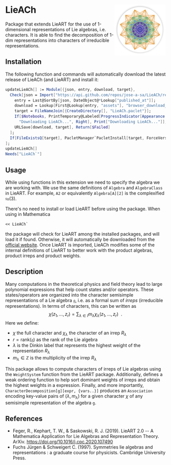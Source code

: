 

# LieACh <img align="right" src="LieACh/icon/icon-128.svg" markdown="1" width="160px">

Package that extends LieART for the use of 1-dimensional representations of Lie algebras, i.e. characters. 
It is able to find the decomposition of 1-dim representations into characters of irreducible representations.

## Installation

The following function and commands will automatically download the latest release of LieACh (and LieART) and install it:

```mathematica
updateLieACh[] := Module[{json, entry, download, target},
  Check[json = Import["https://api.github.com/repos/jose-a-sa/LieACh/releases", "JSON"];
    entry = Last@SortBy[json, DateObject@*Lookup["published_at"]];
    download = Lookup[First@Lookup[entry, "assets"], "browser_download_url"];
    target = FileNameJoin[{CreateDirectory[], "LieACh.paclet"}];
    If[$Notebooks, PrintTemporary@Labeled[ProgressIndicator[Appearance -> "Necklace"], 
      "Downloading LieACh...", Right], Print["Downloading LieACh..."]];
    URLSave[download, target], Return[$Failed]
  ];
  If[FileExistsQ[target], PacletManager`PacletInstall[target, ForceVersionInstall->True], $Failed]
];
updateLieACh[]
Needs["LieACh`"]
```

## Usage

While using functions in this extension we need to specify the algebra we are working with. We use the same definitions of `Algebra` and `AlgebraClass` in LieART.
For example, `A2` or equivalently `Algebra[A][2]` is the complexified $\mathfrak{su}(3)$.

There's no need to install or load LieART before using the package. When using in Mathematica
```mathematica
<< LieACh`
```
the package will check for LieART among the installed packages, and will load it if found. Otherwise, it will automatically be downloaded from the [official website](https://lieart.hepforge.org/).
Once LieART is imported, LieACh modifies some of the internal definitions of LieART to better work with the product algebras, product irreps and product weights.

## Description

Many computations in the theoretical physics and field theory lead to large polynomial expressions that help count states and/or operators.
These states/operators are organized into the character semisimple representations of a Lie algebra $\mathfrak{g}$, i.e. as a formal sum of *irreps* (irreducible representations).
In terms of characters, this can be written as
$$\chi(z_1, \dots, z_r) = \sum_{\lambda\in I} m_{\lambda} \chi_{\lambda}(z_1, \dots, z_r) ~~.$$
Here we define:
- $\chi$ the full character and $\chi_{\lambda}$ the character of an irrep $R_{\lambda}$
- $r = \mathrm{rank}(\mathfrak{g})$ as the rank of the Lie algebra
- $\lambda$ is the Dinkin label that represents the highest weight of the representation $R_{\lambda}$
- $m_{\lambda} \in \mathbb{Z}$ is the multiplicity of the irrep $R_{\lambda}$

This package allows to compute characters of irreps of Lie algebras using the `WeightSystem` function from the LieART package.
Additionally, defines a weak ordering function to help sort dominant weights of irreps and obtain the highest weights in a expression.
Finally, and more importantly, `CharacterDecomposition[g][expr, {vars..}]` produces an `Association` encoding key-value pairs of $(\lambda, m_\lambda)$ for a given character $\chi$ of any semisimple representation of the algebra `g`.

## References

- Feger, R., Kephart, T. W., & Saskowski, R. J. (2019). LieART 2.0 -- A Mathematica Application for Lie Algebras and Representation Theory. ArXiv. https://doi.org/10.1016/j.cpc.2020.107490
- Fuchs Jürgen & Schweigert C. (1997). Symmetries lie algebras and representations : a graduate course for physicists. Cambridge University Press.
